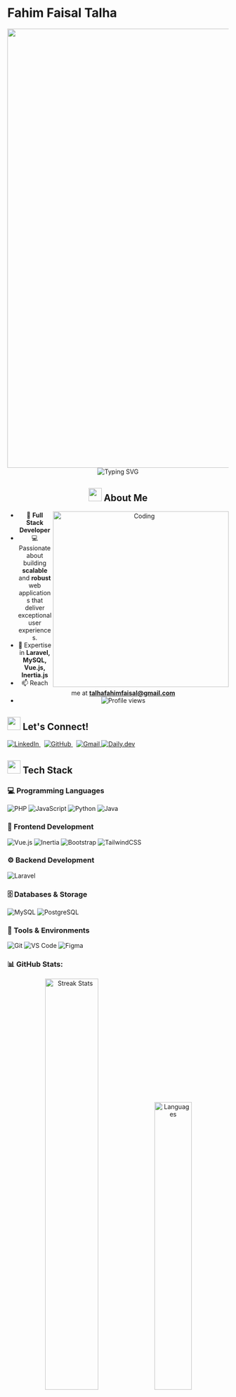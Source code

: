 <div align="center">
<h1 align="left">Fahim Faisal Talha</h1>
<img src="https://user-images.githubusercontent.com/74038190/241765440-80728820-e06b-4f96-9c9e-9df46f0cc0a5.gif" width="1000">

<img src="https://readme-typing-svg.herokuapp.com?font=Fira+Code&weight=500&size=40&pause=1000&color=6AD3F7&center=true&vCenter=true&width=700&height=100&lines=Hi+there%2C+I'm+Fahim+Faisal+%F0%9F%91%8B;Full+Stack+Developer;Always+Learning+New+Things" alt="Typing SVG" />

## <img src="https://user-images.githubusercontent.com/74038190/216122041-518ac897-8d92-4c6b-9b3f-ca01dcaf38ee.png" width="30" /> About Me

<img align="right" alt="Coding" width="400" src="https://user-images.githubusercontent.com/74038190/229223263-cf2e4b07-2615-4f87-9c38-e37600f8381a.gif">

- 🚀 **Full Stack Developer**  
- 💻 Passionate about building **scalable** and **robust** web applications that deliver exceptional user experiences.
- 💬 Expertise in **Laravel, MySQL, Vue.js, Inertia.js**
- 📫 Reach me at **talhafahimfaisal@gmail.com**
- <img src="https://komarev.com/ghpvc/?username=Fahimfaisaltalha&label=Profile%20views&color=0e75b6&style=flat" alt="Profile views"/>

<div align="left">

## <img src="https://user-images.githubusercontent.com/74038190/216122069-5b8169d7-1d8e-4a13-b245-a8e4176c99f8.png" width="30" /> Let's Connect!

<div align="left">
  <a href="https://www.linkedin.com/in/fahim-faisal-talha/" target="_blank">
    <img src="https://img.shields.io/badge/LinkedIn-0077B5?style=for-the-badge&logo=linkedin&logoColor=white" alt="LinkedIn" />
  </a>&nbsp;
  <a href="https://github.com/Fahimfaisaltalha" target="_blank">
    <img src="https://img.shields.io/badge/GitHub-100000?style=for-the-badge&logo=github&logoColor=white" alt="GitHub" />
  </a>&nbsp;
  <a href="mailto:talhafahimfaisal@gmail.com">
    <img src="https://img.shields.io/badge/Gmail-D14836?style=for-the-badge&logo=gmail&logoColor=white" alt="Gmail" />
  </a>
   <a href="https://app.daily.dev/fahimfaisaltalha">
    <img src="https://img.shields.io/badge/Daily.dev-CE3DF3?style=for-the-badge&logo=daily.dev&logoColor=white" alt="Daily.dev" />
  </a>
</div>

## <img src="https://user-images.githubusercontent.com/74038190/216122069-5b8169d7-1d8e-4a13-b245-a8e4176c99f8.png" width="30" /> Tech Stack

### 💻 Programming Languages
![PHP](https://img.shields.io/badge/-PHP-777BB4?style=flat-square&logo=php&logoColor=black)
![JavaScript](https://img.shields.io/badge/-JavaScript-F7DF1E?style=flat-square&logo=javascript&logoColor=black)
![Python](https://img.shields.io/badge/-Python-3776AB?style=flat-square&logo=python&logoColor=white)
![Java](https://img.shields.io/badge/-Java-007396?style=flat-square&logo=java&logoColor=white)



### 🎨 Frontend Development
![Vue.js](https://img.shields.io/badge/-Vue.js-4FC08D?style=flat-square&logo=vue.js&logoColor=black)
![Inertia](https://img.shields.io/badge/-Inertia-9553E9?style=flat-square&logo=inertia&logoColor=black)
![Bootstrap](https://img.shields.io/badge/-Bootstrap-7952B3?style=flat-square&logo=bootstrap&logoColor=black)
![TailwindCSS](https://img.shields.io/badge/-TailwindCSS-38B2AC?style=flat-square&logo=tailwindcss&logoColor=white)


### ⚙️ Backend Development
![Laravel](https://img.shields.io/badge/-Laravel-FF2D20?style=flat-square&logo=laravel&logoColor=black)


### 🗄️ Databases & Storage
![MySQL](https://img.shields.io/badge/-MySQL-4479A1?style=flat-square&logo=mysql&logoColor=black)
![PostgreSQL](https://img.shields.io/badge/-PostgreSQL-336791?style=flat-square&logo=postgresql&logoColor=white)


### 🔧 Tools & Environments
![Git](https://img.shields.io/badge/-Git-F05032?style=flat-square&logo=git&logoColor=white)
![VS Code](https://img.shields.io/badge/-VS%20Code-007ACC?style=flat-square&logo=visualstudiocode&logoColor=white)
![Figma](https://img.shields.io/badge/-Figma-F24E1E?style=flat-square&logo=figma&logoColor=white)


### 📊 GitHub Stats:

<div align="center">
<p align="center">
<img src="https://github-readme-streak-daydreamsdeveloper.vercel.app/?user=Fahimfaisaltalha&theme=algolia&hide_border=true&date_format=M%20j%5B%2C%20Y%5D" width="49%" alt="Streak Stats" />
<img src="https://github-readme-stats.vercel.app/api/top-langs/?username=Fahimfaisaltalha&theme=algolia&hide_border=true&include_all_commits=true&count_private=true&layout=compact" width="41%" alt="Languages" />
<img src="https://github-readme-activity-graph.vercel.app/graph?username=Fahimfaisaltalha&theme=react-dark&hide_border=true&area=true" width="90%">
</p>
</div> 

---

### 📈 Contribution Graph:
<div align="center">
  <img src="https://github-readme-activity-graph.vercel.app/graph?username=FahimFaisalTalha&theme=react-dark" alt="GitHub Contribution Graph" width="100%" />
</div>

---

### 🙌 Thank you for visiting my profile! Feel free to connect with me and explore my work! 🚀
<p align="center">
  <img src="https://media.giphy.com/media/xUPGcguWZHRC2HyBRS/giphy.gif" alt="Thank You" width="250" />
</p>
